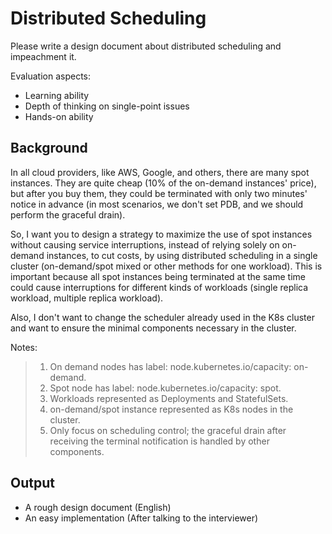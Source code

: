 # Distributed Scheduling

Please write a design document about distributed scheduling and impeachment it.

Evaluation aspects:
- Learning ability
- Depth of thinking on single-point issues
- Hands-on ability

## Background

In all cloud providers, like AWS, Google, and others, there are many spot instances. They are quite cheap (10% of the on-demand instances' price), but after you buy them, they could be terminated with only two minutes' notice in advance (in most scenarios, we don't set PDB, and we should perform the graceful drain).

So, I want you to design a strategy to maximize the use of spot instances without causing service interruptions, instead of relying solely on on-demand instances, to cut costs, by using distributed scheduling in a single cluster (on-demand/spot mixed or other methods for one workload). This is important because all spot instances being terminated at the same time could cause interruptions for different kinds of workloads (single replica workload, multiple replica workload).

Also, I don't want to change the scheduler already used in the K8s cluster and want to ensure the minimal components necessary in the cluster.

Notes:
> 1. On demand nodes has label: node.kubernetes.io/capacity: on-demand.
> 2. Spot node has label: node.kubernetes.io/capacity: spot.
> 3. Workloads represented as Deployments and StatefulSets.
> 4. on-demand/spot instance represented as K8s nodes in the cluster.
> 5. Only focus on scheduling control; the graceful drain after receiving the terminal notification is handled by other components.

## Output

- A rough design document (English)
- An easy implementation (After talking to the interviewer)